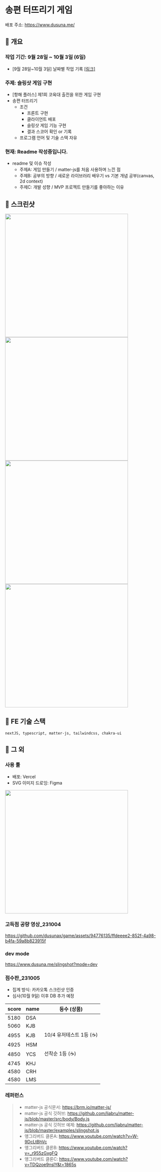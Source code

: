 # 송편 터뜨리기 게임 

배포 주소: https://www.dusuna.me/

## 📌 개요

### 작업 기간: 9월 28일 ~ 10월 3일 (6일)
- [9월 28일~10월 3일] 날짜별 작업 기록 [[링크]](https://github.com/dusunax/game/issues/2)

### 주제: 슬링샷 게임 구현
- [항해 플러스] 제1회 코육대 출전을 위한 게임 구현
- 송편 터뜨리기
  - 조건
    - 프론트 구현
    - 클라이언트 배포
    - 슬링샷 게임 기능 구현
    - 결과 스코어 확인 or 기록
  - 프로그램 언어 및 기술 스택 자유

### 현재: Readme 작성중입니다.

- readme 및 이슈 작성
  - 주제A: 게임 만들기 / matter-js를 처음 사용하며 느낀 점
  - 주제B: 공부의 방향 / 새로운 라이브러리 배우기 vs 기본 개념 공부(canvas, 2d context)
  - 주제C: 개발 성향 / MVP 프로젝트 만들기를 좋아하는 이유 

## 📌 스크린샷

<img src="https://github.com/dusunax/game/assets/94776135/e779c2a2-2ceb-48ec-bc88-9dde66a48416" width="400px" />
<img src="https://github.com/dusunax/game/assets/94776135/6bc32a30-8743-44d1-9ba9-0a20caf25dcf" width="400px" />
<img src="https://github.com/dusunax/game/assets/94776135/5817a15a-6224-49aa-a464-1c95a2769c8b" width="400px" />
<img src="https://github.com/dusunax/game/assets/94776135/662be609-96b2-4292-8638-a6a23f606309" width="400px" />

## 📌 FE 기술 스택
```
nextJS, typescript, matter-js, tailwindcss, chakra-ui
```

## 📌 그 외

### 사용 툴
- 배포: Vercel
- SVG 이미지 드로잉: Figma
<img src="https://github.com/dusunax/game/assets/94776135/1c2b0602-f8fd-4644-8326-017a57269f01" width="400px" />

### 고득점 공량 영상_231004

https://github.com/dusunax/game/assets/94776135/ffdeeee2-852f-4a98-b4fa-59a8b823915f

### dev mode
https://www.dusuna.me/slingshot?mode=dev

### 점수판_231005

- 집계 방식: 카카오톡 스크린샷 인증
- 심사(10월 9일) 이후 DB 추가 예정

| score | name | 등수 (상품) |
| --- | --- | --- |
| 5180 | DSA |  |
| 5060 | KJB |  |
| 4955 | KJB | 10/4 유저테스트 1등 (☕️) |
| 4925 | HSM |  |
| 4850 | YCS | 선착순 1등 (☕️) |
| 4745 | KHJ |  |
| 4580 | CRH |  |
| 4580 | LMS |  |


### 레퍼런스
> - matter-js 공식문서: https://brm.io/matter-js/
> - matter-js 공식 깃허브: https://github.com/liabru/matter-js/blob/master/src/body/Body.js
> - matter-js 공식 깃허브 예제: https://github.com/liabru/matter-js/blob/master/examples/slingshot.js
> - 앵그리버드 클론A: https://www.youtube.com/watch?v=W-9DcLtBhVc
> - 앵그리버드 클론B: https://www.youtube.com/watch?v=_r955zGxgFQ
> - 앵그리버드 클론C: https://www.youtube.com/watch?v=TDQzoe9nslY&t=1865s
